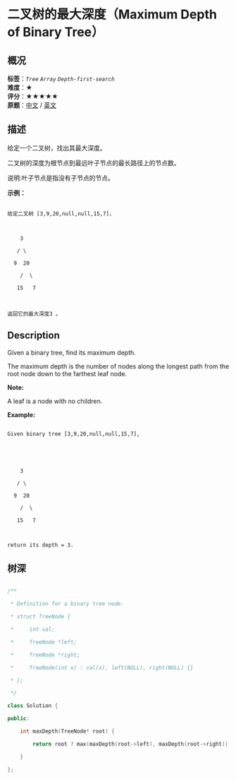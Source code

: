 # 二叉树的最大深度（Maximum Depth of Binary Tree）
## 概况
**标签**：*`Tree`*  *`Array`*  *`Depth-first-search`*<br>
**难度**：★<br>
**评分**：★★★★★<br>
**原题**：[中文](https://leetcode-cn.com/problems/maximum-depth-of-binary-tree) / [英文](https://leetcode.com/problems/maximum-depth-of-binary-tree)
## 描述

给定一个二叉树，找出其最大深度。



二叉树的深度为根节点到最远叶子节点的最长路径上的节点数。



说明:叶子节点是指没有子节点的节点。



**示例：**

```

给定二叉树 [3,9,20,null,null,15,7]，



    3

   / \

  9  20

    /  \

   15   7



返回它的最大深度3 。

```



## Description

Given a binary tree, find its maximum depth.



The maximum depth is the number of nodes along the longest path from the root node down to the farthest leaf node.

**Note:**

A leaf is a node with no children.



**Example:**

```

Given binary tree [3,9,20,null,null,15,7],





    3

   / \

  9  20

    /  \

   15   7



return its depth = 3.

```





## 树深

```c++

/**

 * Definition for a binary tree node.

 * struct TreeNode {

 *     int val;

 *     TreeNode *left;

 *     TreeNode *right;

 *     TreeNode(int x) : val(x), left(NULL), right(NULL) {}

 * };

 */

class Solution {

public:

    int maxDepth(TreeNode* root) {

        return root ? max(maxDepth(root->left), maxDepth(root->right)) + 1 : 0;

    }

};

```
